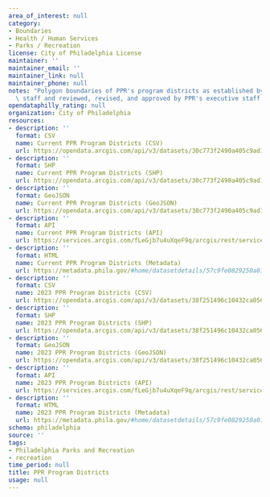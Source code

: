 ```yaml
---
area_of_interest: null
category:
- Boundaries
- Health / Human Services
- Parks / Recreation
license: City of Philadelphia License
maintainer: ''
maintainer_email: ''
maintainer_link: null
maintainer_phone: null
notes: "Polygon boundaries of PPR's program districts as established by PPR's GIS\
  \ staff and reviewed, revised, and approved by PPR's executive staff."
opendataphilly_rating: null
organization: City of Philadelphia
resources:
- description: ''
  format: CSV
  name: Current PPR Program Districts (CSV)
  url: https://opendata.arcgis.com/api/v3/datasets/30c773f2490a405c9ad116cae73578bf_0/downloads/data?format=csv&spatialRefId=4326&where=1%3D1
- description: ''
  format: SHP
  name: Current PPR Program Districts (SHP)
  url: https://opendata.arcgis.com/api/v3/datasets/30c773f2490a405c9ad116cae73578bf_0/downloads/data?format=shp&spatialRefId=4326&where=1%3D1
- description: ''
  format: GeoJSON
  name: Current PPR Program Districts (GeoJSON)
  url: https://opendata.arcgis.com/api/v3/datasets/30c773f2490a405c9ad116cae73578bf_0/downloads/data?format=geojson&spatialRefId=4326&where=1%3D1
- description: ''
  format: API
  name: Current PPR Program Districts (API)
  url: https://services.arcgis.com/fLeGjb7u4uXqeF9q/arcgis/rest/services/ppr_prog_districts/FeatureServer/0/query?outFields=*&where=1%3D1
- description: ''
  format: HTML
  name: Current PPR Program Districts (Metadata)
  url: https://metadata.phila.gov/#home/datasetdetails/57c9fe0829250a01219e87a9/representationdetails/663e342b6500f800291042e3/
- description: ''
  format: CSV
  name: 2023 PPR Program Districts (CSV)
  url: https://opendata.arcgis.com/api/v3/datasets/38f251496c10432ca0560e7989fcc316_0/downloads/data?format=csv&spatialRefId=4326&where=1%3D1
- description: ''
  format: SHP
  name: 2023 PPR Program Districts (SHP)
  url: https://opendata.arcgis.com/api/v3/datasets/38f251496c10432ca0560e7989fcc316_0/downloads/data?format=shp&spatialRefId=4326&where=1%3D1
- description: ''
  format: GeoJSON
  name: 2023 PPR Program Districts (GeoJSON)
  url: https://opendata.arcgis.com/api/v3/datasets/38f251496c10432ca0560e7989fcc316_0/downloads/data?format=geojson&spatialRefId=4326&where=1%3D1
- description: ''
  format: API
  name: 2023 PPR Program Districts (API)
  url: https://services.arcgis.com/fLeGjb7u4uXqeF9q/arcgis/rest/services/PPR_Prog_Districts_2023/FeatureServer/0/query?outFields=*&where=1%3D1
- description: ''
  format: HTML
  name: 2023 PPR Program Districts (Metadata)
  url: https://metadata.phila.gov/#home/datasetdetails/57c9fe0829250a01219e87a9/representationdetails/639ccb374040d40025801f9a/
schema: philadelphia
source: ''
tags:
- Philadelphia Parks and Recreation
- recreation
time_period: null
title: PPR Program Districts
usage: null
---
```

